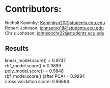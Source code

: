 # Contributors:
Nicholi Kaminky: Kaminkyn20@students.edu.edu<br> Robert Johnson, johnsonro18@students.ecu.edu<br> Chris Johnson, johnsonchr22@students.ecu.edu<br>

## Results

linear_model.score() = 0.9747<br>
rbf_model.score() = 0.9899<br>
poly_model.score() = 0.9848<br>
rbf_model.score() (after PCA) = 0.9994<br>
cross validation score: 0.96884<br>


